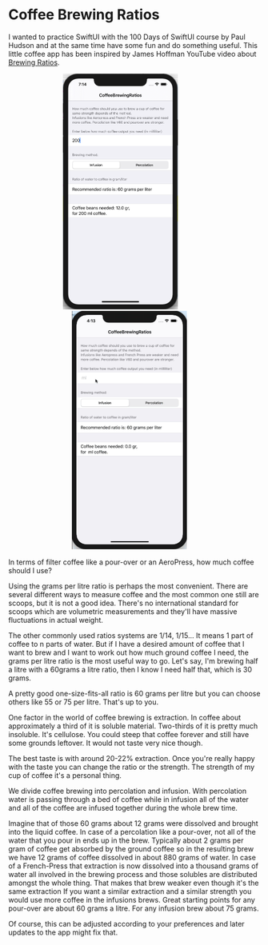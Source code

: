 
# Coffee Brewing Ratios

I wanted to practice SwiftUI with the 100 Days of SwiftUI course by Paul Hudson and at the same time have some fun and do something useful.
This little coffee app has been inspired by James Hoffman YouTube video about [Brewing Ratios](https://youtu.be/ipB6P1uzNYM).

<p align="center">
  <img src="/assets/coffee1.png" width="230"  title="Coffee Brewing Ratios">&nbsp;&nbsp;&nbsp;&nbsp;&nbsp;&nbsp;&nbsp;&nbsp;&nbsp;&nbsp;&nbsp;&nbsp;&nbsp;&nbsp;
  <img src="/assets/coffee1.gif" width="230"  title="Coffee Brewing Ratios">&nbsp;&nbsp;&nbsp;&nbsp;&nbsp;
</p>


In terms of filter coffee like a pour-over or an AeroPress, how much coffee should I use?

Using the grams per litre ratio is perhaps the most convenient.
There are several different ways to measure coffee and the most
common one still are scoops, but it is not a good idea. 
There's no international standard for scoops which are volumetric measurements and they'll have massive fluctuations in actual weight. 

The other commonly used ratios systems are 1/14, 1/15... It means 1 part of coffee to n parts of water.
But if I have a desired amount of coffee that I want to brew and I want to work out how much ground coffee I need, the grams per litre ratio is the most useful way to go.  Let's say, I'm brewing half a litre with a 60grams a litre ratio, then I know I need half that, which is 30 grams.

A pretty good one-size-fits-all ratio is 60 grams per litre but you can choose others like 55 or 75 per litre. That's up to you.

One factor in the world of coffee brewing is extraction.
In coffee about approximately a third of it is soluble material. Two-thirds of it is pretty much insoluble. It's cellulose. You could steep that coffee forever and still have some grounds leftover. It would not taste very nice though.

The best taste is with around 20-22% extraction.
Once you're really happy with the taste you can change the ratio or the strength. The strength of my cup of coffee it's a personal thing.

We divide coffee brewing into percolation and infusion.
With percolation water is passing through a bed of coffee while in infusion all of the water and all of the coffee are infused together during the whole brew time.

Imagine that of those 60 grams about 12 grams were dissolved and brought into the liquid coffee. 
In case of a percolation like a pour-over, not all of the water that you pour in ends up in the brew. Typically about 2 grams per gram of coffee get absorbed by the ground coffee so in the resulting brew we have 12 grams of coffee dissolved in about 880 grams of water. In case of a French-Press that extraction is now dissolved into a thousand grams of water all involved in the brewing process and those solubles are distributed amongst the whole thing. That makes that brew weaker even though it's
the same extraction 
If you want a similar extraction and a similar strength you would use more coffee in the infusions brews.
Great starting points for any pour-over are about 60 grams a litre. For any infusion brew about 75 grams.

Of course, this can be adjusted according to your preferences and later updates to the app might fix that.


